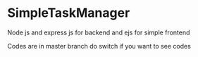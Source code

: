 # SimpleTaskManager
Node js and express js for backend and ejs for simple frontend

Codes are in master branch do switch if you want to see codes
